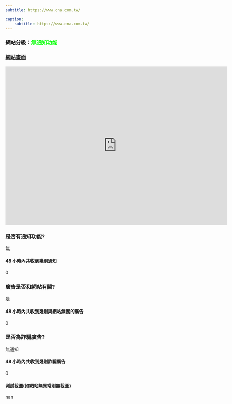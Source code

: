 ```yaml
---
subtitle: https://www.cna.com.tw/

caption:
	subtitle: https://www.cna.com.tw/
---
```


<h3>網站分級：<font color="#00FF00">無通知功能</font></h3>

### [網站畫面](https://www.cna.com.tw/)
<embed src="https://web.archive.org/web/https://www.cna.com.tw/" style="width:700px; height: 500px;">

### 是否有通知功能?
無

#### 48 小時內共收到幾則通知
0

### 廣告是否和網站有關?
是

#### 48 小時內共收到幾則與網站無關的廣告
0

### 是否為詐騙廣告?
無通知

#### 48 小時內共收到幾則詐騙廣告
0

#### 測試截圖(如網站無異常則無截圖)
nan

